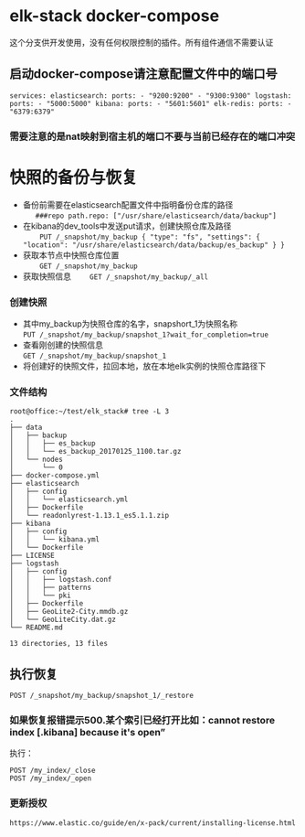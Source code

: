 # elk-stack docker-compose
这个分支供开发使用，没有任何权限控制的插件。所有组件通信不需要认证
## 启动docker-compose请注意配置文件中的端口号
`services:
  elasticsearch:
    ports:
      - "9200:9200"
      - "9300:9300"
  logstash:
    ports:
      - "5000:5000"
  kibana:
    ports:
      - "5601:5601"
  elk-redis:
    ports:
      - "6379:6379"`
### 需要注意的是nat映射到宿主机的端口不要与当前已经存在的端口冲突

# 快照的备份与恢复
* 备份前需要在elasticsearch配置文件中指明备份仓库的路径  
`    ###repo
    path.repo: ["/usr/share/elasticsearch/data/backup"]
`
* 在kibana的dev_tools中发送put请求，创建快照仓库及路径  
`    PUT /_snapshot/my_backup
    {
      "type": "fs",
      "settings": {
      "location": "/usr/share/elasticsearch/data/backup/es_backup"
      }
    }`  
* 获取本节点中快照仓库位置  
`    GET /_snapshot/my_backup`  
* 获取快照信息
`    GET /_snapshot/my_backup/_all`  


### 创建快照
* 其中my_backup为快照仓库的名字，snapshort_1为快照名称  
`PUT /_snapshot/my_backup/snapshot_1?wait_for_completion=true
`
* 查看刚创建的快照信息  
`GET /_snapshot/my_backup/snapshot_1
`
* 将创建好的快照文件，拉回本地，放在本地elk实例的快照仓库路径下  

### 文件结构

    root@office:~/test/elk_stack# tree -L 3
    .
    ├── data
    │   ├── backup
    │   │   ├── es_backup
    │   │   └── es_backup_20170125_1100.tar.gz
    │   └── nodes
    │       └── 0
    ├── docker-compose.yml
    ├── elasticsearch
    │   ├── config
    │   │   └── elasticsearch.yml
    │   ├── Dockerfile
    │   └── readonlyrest-1.13.1_es5.1.1.zip
    ├── kibana
    │   ├── config
    │   │   └── kibana.yml
    │   └── Dockerfile
    ├── LICENSE
    ├── logstash
    │   ├── config
    │   │   ├── logstash.conf
    │   │   ├── patterns
    │   │   └── pki
    │   ├── Dockerfile
    │   ├── GeoLite2-City.mmdb.gz
    │   └── GeoLiteCity.dat.gz
    └── README.md

    13 directories, 13 files
    
## 执行恢复
`POST /_snapshot/my_backup/snapshot_1/_restore`

### 如果恢复报错提示500.某个索引已经打开比如：cannot restore index [.kibana] because it's open”   
执行：   

`POST /my_index/_close`   
`POST /my_index/_open`



### 更新授权
`https://www.elastic.co/guide/en/x-pack/current/installing-license.html`
